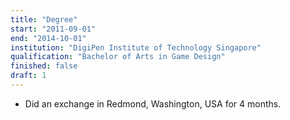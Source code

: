 ```yaml
---
title: "Degree"
start: "2011-09-01"
end: "2014-10-01"
institution: "DigiPen Institute of Technology Singapore"
qualification: "Bachelor of Arts in Game Design"
finished: false
draft: 1
---
```


- Did an exchange in Redmond, Washington, USA for 4 months.